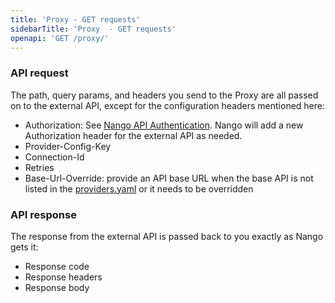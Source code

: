 ```yaml
---
title: 'Proxy - GET requests'
sidebarTitle: 'Proxy  - GET requests'
openapi: 'GET /proxy/'
---
```


### API request

The path, query params, and headers you send to the Proxy are all passed on to the external API, except for the configuration headers mentioned here:
* Authorization: See [Nango API Authentication](/reference/api/authentication). Nango will add a new Authorization header for the external API as needed.
* Provider-Config-Key
* Connection-Id
* Retries
* Base-Url-Override: provide an API base URL when the base API is not listed in the [providers.yaml](https://nango.dev/providers.yaml) or it needs to be overridden

### API response

The response from the external API is passed back to you exactly as Nango gets it:
* Response code
* Response headers
* Response body

